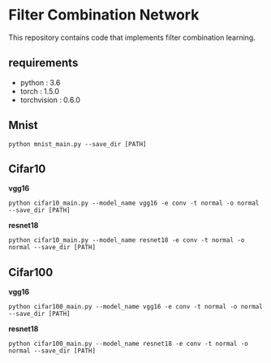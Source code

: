 # Filter Combination Network

This repository contains code that implements filter combination learning.

## requirements

- python      : 3.6
- torch       : 1.5.0
- torchvision : 0.6.0

## Mnist

```
python mnist_main.py --save_dir [PATH]
```

## Cifar10

**vgg16**

```
python cifar10_main.py --model_name vgg16 -e conv -t normal -o normal --save_dir [PATH]
```

**resnet18**


```
python cifar10_main.py --model_name resnet18 -e conv -t normal -o normal --save_dir [PATH]
```

## Cifar100

**vgg16**

```
python cifar100_main.py --model_name vgg16 -e conv -t normal -o normal --save_dir [PATH]
```

**resnet18**

```
python cifar100_main.py --model_name resnet18 -e conv -t normal -o normal --save_dir [PATH]
```
